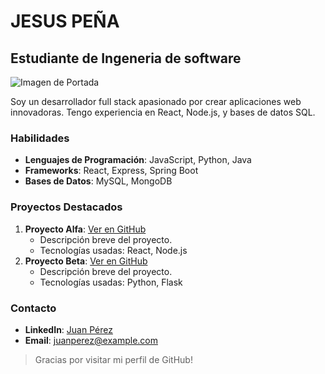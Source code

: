 # JESUS PEÑA

## Estudiante de Ingeneria de software

![Imagen de Portada](https://files.oaiusercontent.com/file-mhFJEWOiU6eIju6SUIhXHAP8?se=2023-11-29T18%3A17%3A11Z&sp=r&sv=2021-08-06&sr=b&rscc=max-age%3D31536000%2C%20immutable&rscd=attachment%3B%20filename%3De9145381-bf8f-4766-a38a-dd1628b2be35.webp&sig=qsDiimAuV9XBSY13/qyqEKih2tzfy/A%2B3cT1yZecERo%3D)

Soy un desarrollador full stack apasionado por crear aplicaciones web innovadoras. Tengo experiencia en React, Node.js, y bases de datos SQL.

### Habilidades
- **Lenguajes de Programación**: JavaScript, Python, Java
- **Frameworks**: React, Express, Spring Boot
- **Bases de Datos**: MySQL, MongoDB

### Proyectos Destacados
1. **Proyecto Alfa**: [Ver en GitHub](URL_del_proyecto)
   - Descripción breve del proyecto.
   - Tecnologías usadas: React, Node.js
2. **Proyecto Beta**: [Ver en GitHub](URL_del_proyecto)
   - Descripción breve del proyecto.
   - Tecnologías usadas: Python, Flask

### Contacto
- **LinkedIn**: [Juan Pérez](URL_de_LinkedIn)
- **Email**: juanperez@example.com

> Gracias por visitar mi perfil de GitHub!


<!---
JesusP5/JesusP5 is a ✨ special ✨ repository because its `README.md` (this file) appears on your GitHub profile.
You can click the Preview link to take a look at your changes.
--->
